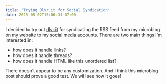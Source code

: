 ```yaml
---
title: 'Trying Dlvr.it for Social Syndication'
date: 2025-05-02T15:06:31-07:00
---
```


I decided to try out [dlvr.it](https://dlvr.it/) for syndicating the RSS feed from my microblog on my website to my social media accounts. There are two main things I'm interested in:

- how does it handle links?
- how does it handle threads?
- how does it handle HTML like this unordered list?

There doesn't appear to be any customization. And I think this microblog post should prove a good test. We will see how it goes!
